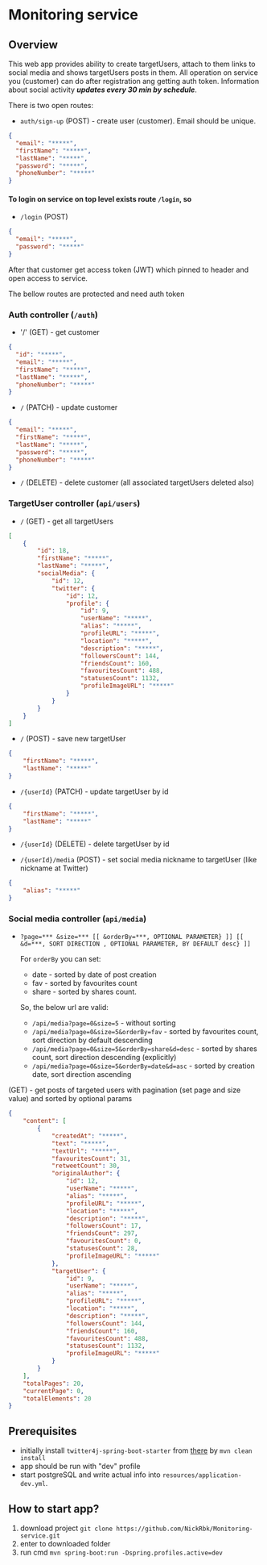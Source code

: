 # Monitoring service

## Overview

This web app provides ability to create targetUsers, attach to them links
to social media and shows targetUsers posts in them. All operation on service you
(customer) can do after registration ang getting auth token.
Information about social activity _**updates every 30 min by schedule**_.

There is two open routes:
- `auth/sign-up` (POST) - create user (customer). Email should be unique.
```json
{
  "email": "*****",
  "firstName": "*****",
  "lastName": "*****",
  "password": "*****",
  "phoneNumber": "*****"
}
```
#### To login on service on top level exists route `/login`, so
- `/login` (POST)
```json
{
  "email": "*****",
  "password": "*****"
}
```
After that customer get access token (JWT) which pinned to header and open access
to service.

The bellow routes are protected and need auth token
### Auth controller (`/auth`)

- '/' (GET) - get customer
```json
{
  "id": "*****",
  "email": "*****",
  "firstName": "*****",
  "lastName": "*****",
  "phoneNumber": "*****"
}
```
- `/` (PATCH) - update customer
```json
{
  "email": "*****",
  "firstName": "*****",
  "lastName": "*****",
  "password": "*****",
  "phoneNumber": "*****"
}
```
- `/` (DELETE) - delete customer (all associated targetUsers deleted also)

### TargetUser controller (`api/users`)

- `/` (GET) - get all targetUsers
```json
[
    {
        "id": 18,
        "firstName": "*****",
        "lastName": "*****",
        "socialMedia": {
            "id": 12,
            "twitter": {
                "id": 12,
                "profile": {
                    "id": 9,
                    "userName": "*****",
                    "alias": "*****",
                    "profileURL": "*****",
                    "location": "*****",
                    "description": "*****",
                    "followersCount": 144,
                    "friendsCount": 160,
                    "favouritesCount": 488,
                    "statusesCount": 1132,
                    "profileImageURL": "*****"
                }
            }
        }
    }
]
```

- `/` (POST) - save new targetUser
```json
{
	"firstName": "*****",
	"lastName": "*****"
}
```

- `/{userId}` (PATCH) - update targetUser by id
```json
{
	"firstName": "*****",
	"lastName": "*****"
}
```

- `/{userId}` (DELETE) - delete targetUser by id

- `/{userId}/media` (POST) - set social media nickname to targetUser (like nickname at Twitter)
```json
{
	"alias": "*****"
}
```

### Social media controller (`api/media`)

- `?page=***
    &size=***
    [[ &orderBy=***, OPTIONAL PARAMETER} ]]
    [[ &d=***, SORT DIRECTION , OPTIONAL PARAMETER, BY DEFAULT desc} ]]`
    
    For `orderBy` you can set:
    - date - sorted by date of post creation
    - fav - sorted by favourites count 
    - share - sorted by shares count.
    
    So, the below url are valid:
    - `/api/media?page=0&size=5` - without sorting
    - `/api/media?page=0&size=5&orderBy=fav` - sorted by favourites count, 
    sort direction by default descending
    - `/api/media?page=0&size=5&orderBy=share&d=desc` - sorted by shares count, 
        sort direction descending (explicitly)
    - `/api/media?page=0&size=5&orderBy=date&d=asc` - sorted by creation date, sort
    direction ascending

(GET) - get posts of targeted users with pagination (set page and size value)
and sorted by optional params
```json
{
    "content": [
        {
            "createdAt": "*****",
            "text": "*****",
            "textUrl": "*****",
            "favouritesCount": 31,
            "retweetCount": 30,
            "originalAuthor": {
                "id": 12,
                "userName": "*****",
                "alias": "*****",
                "profileURL": "*****",
                "location": "*****",
                "description": "*****",
                "followersCount": 17,
                "friendsCount": 297,
                "favouritesCount": 0,
                "statusesCount": 28,
                "profileImageURL": "*****"
            },
            "targetUser": {
                "id": 9,
                "userName": "*****",
                "alias": "*****",
                "profileURL": "*****",
                "location": "*****",
                "description": "*****",
                "followersCount": 144,
                "friendsCount": 160,
                "favouritesCount": 488,
                "statusesCount": 1132,
                "profileImageURL": "*****"
            }
        }
    ],
    "totalPages": 20,
    "currentPage": 0,
    "totalElements": 20
}
```

## Prerequisites
- initially install `twitter4j-spring-boot-starter` from [there](https://github.com/sivaprasadreddy/twitter4j-spring-boot-starter)
by `mvn clean install`
- app should be run with "dev" profile
- start postgreSQL and write actual info into `resources/application-dev.yml`.

## How to start app?
1) download project `git clone https://github.com/NickRbk/Monitoring-service.git`
2) enter to downloaded folder
3) run cmd `mvn spring-boot:run -Dspring.profiles.active=dev`